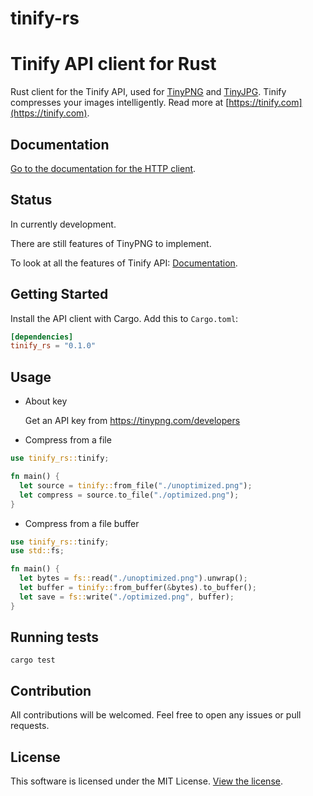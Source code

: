 tinify-rs
==============

# Tinify API client for Rust

Rust client for the Tinify API, used for [TinyPNG](https://tinypng.com) and [TinyJPG](https://tinyjpg.com). Tinify compresses your images intelligently. Read more at [https://tinify.com](https://tinify.com).

## Documentation

[Go to the documentation for the HTTP client](https://tinypng.com/developers/reference).

## Status

In currently development.

There are still features of TinyPNG to implement.

To look at all the features of Tinify API: [Documentation](https://tinypng.com/developers/reference).

## Getting Started

Install the API client with Cargo. Add this to `Cargo.toml`:

```toml
[dependencies]
tinify_rs = "0.1.0"
```
## Usage

- About key

  Get an API key from  https://tinypng.com/developers

- Compress from a file
```rust
use tinify_rs::tinify;

fn main() {
  let source = tinify::from_file("./unoptimized.png");
  let compress = source.to_file("./optimized.png");
}
```

- Compress from a file buffer
```rust
use tinify_rs::tinify;
use std::fs;

fn main() {
  let bytes = fs::read("./unoptimized.png").unwrap();
  let buffer = tinify::from_buffer(&bytes).to_buffer();
  let save = fs::write("./optimized.png", buffer);
}
```

## Running tests

```
cargo test
```

## Contribution

All contributions will be welcomed. Feel free to open any issues or pull requests.

## License

This software is licensed under the MIT License. [View the license](LICENSE).